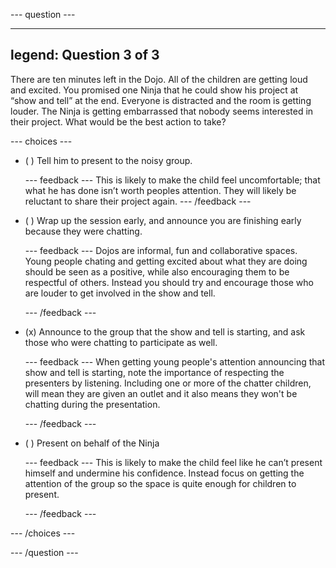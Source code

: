 --- question ---

---
legend: Question 3 of 3
---

There are ten minutes left in the Dojo. All of the children are getting loud and excited. You promised one Ninja that he could show his project at “show and tell” at the end. Everyone is distracted and the room is getting louder. The Ninja is getting embarrassed that nobody seems interested in their project. What would be the best action to take?


--- choices ---

- ( ) Tell him to present to the noisy group.

  --- feedback ---
This is likely to make the child feel uncomfortable; that what he has done isn’t worth peoples attention. They will likely be reluctant to share their project again.
  --- /feedback ---

- ( ) Wrap up the session early, and announce you are finishing early because they were chatting.

  --- feedback ---
Dojos are informal, fun and collaborative spaces. Young people chating and getting excited about what they are doing should be seen as a positive, while also encouraging them to be respectful of others. Instead you should try and encourage those who are louder to get involved in the show and tell.

  --- /feedback ---

- (x) Announce to the group that the show and tell is starting, and ask those who were chatting to participate as well.

  --- feedback ---
When getting young people's attention announcing that show and tell is starting, note the importance of respecting the presenters by listening. Including one or more of the chatter children, will mean they are given an outlet and it also means they won't be chatting during the presentation.


  --- /feedback ---

- ( ) Present on behalf of the Ninja

  --- feedback ---
This is likely to make the child feel like he can’t present himself and undermine his confidence. Instead focus on getting the attention of the group so the space is quite enough for children to present.

  --- /feedback ---

--- /choices ---

--- /question ---
